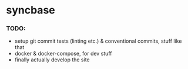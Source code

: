 # syncbase

### TODO:
* setup git commit tests (linting etc.) & conventional commits, stuff like that
* docker & docker-compose, for dev stuff
* finally actually develop the site
